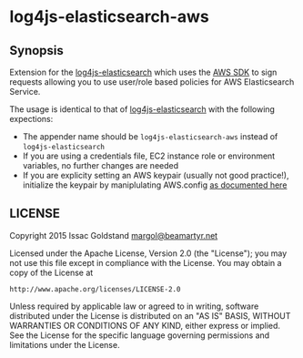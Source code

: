 # log4js-elasticsearch-aws

## Synopsis

Extension for the [log4js-elasticsearch](https://www.npmjs.com/package/log4js-elasticsearch)
which uses the [AWS SDK](https://www.npmjs.com/package/aws-sdk) to sign requests
allowing you to use user/role based policies for AWS Elasticsearch Service.

The usage is identical to that of [log4js-elasticsearch](https://www.npmjs.com/package/log4js-elasticsearch) with the following expections:
* The appender name should be `log4js-elasticsearch-aws` instead of `log4js-elasticsearch`
* If you are using a credentials file, EC2 instance role or environment variables, no further changes are needed
* If you are explicity setting an AWS keypair (usually not good practice!), initialize
the keypair by maniplulating AWS.config [as documented here](http://docs.aws.amazon.com/AWSJavaScriptSDK/guide/node-configuring.html)

## LICENSE

Copyright 2015 Issac Goldstand <margol@beamartyr.net>

Licensed under the Apache License, Version 2.0 (the "License");
you may not use this file except in compliance with the License.
You may obtain a copy of the License at

    http://www.apache.org/licenses/LICENSE-2.0

Unless required by applicable law or agreed to in writing, software
distributed under the License is distributed on an "AS IS" BASIS,
WITHOUT WARRANTIES OR CONDITIONS OF ANY KIND, either express or implied.
See the License for the specific language governing permissions and
limitations under the License.

